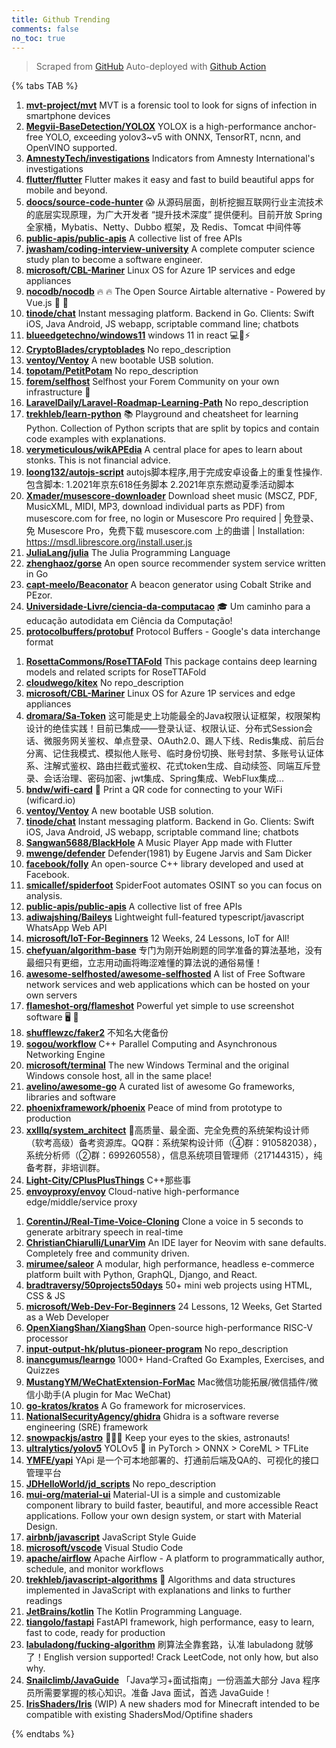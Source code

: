 ```yaml
---
title: Github Trending
comments: false
no_toc: true
---
```


> Scraped from [GitHub](https://github.com/trending)
Auto-deployed with [Github Action](https://docs.github.com/en/actions)

{% tabs TAB %}
<!-- tab Daily -->
1. [**mvt-project/mvt**](https://github.com/mvt-project/mvt)
MVT is a forensic tool to look for signs of infection in smartphone devices
2. [**Megvii-BaseDetection/YOLOX**](https://github.com/Megvii-BaseDetection/YOLOX)
YOLOX is a high-performance anchor-free YOLO, exceeding yolov3~v5 with ONNX, TensorRT, ncnn, and OpenVINO supported.
3. [**AmnestyTech/investigations**](https://github.com/AmnestyTech/investigations)
Indicators from Amnesty International's investigations
4. [**flutter/flutter**](https://github.com/flutter/flutter)
Flutter makes it easy and fast to build beautiful apps for mobile and beyond.
5. [**doocs/source-code-hunter**](https://github.com/doocs/source-code-hunter)
😱 从源码层面，剖析挖掘互联网行业主流技术的底层实现原理，为广大开发者 “提升技术深度” 提供便利。目前开放 Spring 全家桶，Mybatis、Netty、Dubbo 框架，及 Redis、Tomcat 中间件等
6. [**public-apis/public-apis**](https://github.com/public-apis/public-apis)
A collective list of free APIs
7. [**jwasham/coding-interview-university**](https://github.com/jwasham/coding-interview-university)
A complete computer science study plan to become a software engineer.
8. [**microsoft/CBL-Mariner**](https://github.com/microsoft/CBL-Mariner)
Linux OS for Azure 1P services and edge appliances
9. [**nocodb/nocodb**](https://github.com/nocodb/nocodb)
🔥 🔥 The Open Source Airtable alternative - Powered by Vue.js 🚀 🚀
10. [**tinode/chat**](https://github.com/tinode/chat)
Instant messaging platform. Backend in Go. Clients: Swift iOS, Java Android, JS webapp, scriptable command line; chatbots
11. [**blueedgetechno/windows11**](https://github.com/blueedgetechno/windows11)
windows 11 in react 💻🌈⚡
12. [**CryptoBlades/cryptoblades**](https://github.com/CryptoBlades/cryptoblades)
No repo_description
13. [**ventoy/Ventoy**](https://github.com/ventoy/Ventoy)
A new bootable USB solution.
14. [**topotam/PetitPotam**](https://github.com/topotam/PetitPotam)
No repo_description
15. [**forem/selfhost**](https://github.com/forem/selfhost)
Selfhost your Forem Community on your own infrastructure 🎉
16. [**LaravelDaily/Laravel-Roadmap-Learning-Path**](https://github.com/LaravelDaily/Laravel-Roadmap-Learning-Path)
No repo_description
17. [**trekhleb/learn-python**](https://github.com/trekhleb/learn-python)
📚 Playground and cheatsheet for learning Python. Collection of Python scripts that are split by topics and contain code examples with explanations.
18. [**verymeticulous/wikAPEdia**](https://github.com/verymeticulous/wikAPEdia)
A central place for apes to learn about stonks. This is not financial advice.
19. [**loong132/autojs-script**](https://github.com/loong132/autojs-script)
autojs脚本程序,用于完成安卓设备上的重复性操作.包含脚本: 1.2021年京东618任务脚本 2.2021年京东燃动夏季活动脚本
20. [**Xmader/musescore-downloader**](https://github.com/Xmader/musescore-downloader)
Download sheet music (MSCZ, PDF, MusicXML, MIDI, MP3, download individual parts as PDF) from musescore.com for free, no login or Musescore Pro required | 免登录、免 Musescore Pro，免费下载 musescore.com 上的曲谱 | Installation: https://msdl.librescore.org/install.user.js
21. [**JuliaLang/julia**](https://github.com/JuliaLang/julia)
The Julia Programming Language
22. [**zhenghaoz/gorse**](https://github.com/zhenghaoz/gorse)
An open source recommender system service written in Go
23. [**capt-meelo/Beaconator**](https://github.com/capt-meelo/Beaconator)
A beacon generator using Cobalt Strike and PEzor.
24. [**Universidade-Livre/ciencia-da-computacao**](https://github.com/Universidade-Livre/ciencia-da-computacao)
🎓 Um caminho para a educação autodidata em Ciência da Computação!
25. [**protocolbuffers/protobuf**](https://github.com/protocolbuffers/protobuf)
Protocol Buffers - Google's data interchange format
<!-- endtab -->
<!-- tab Weekly -->
1. [**RosettaCommons/RoseTTAFold**](https://github.com/RosettaCommons/RoseTTAFold)
This package contains deep learning models and related scripts for RoseTTAFold
2. [**cloudwego/kitex**](https://github.com/cloudwego/kitex)
No repo_description
3. [**microsoft/CBL-Mariner**](https://github.com/microsoft/CBL-Mariner)
Linux OS for Azure 1P services and edge appliances
4. [**dromara/Sa-Token**](https://github.com/dromara/Sa-Token)
这可能是史上功能最全的Java权限认证框架，权限架构设计的绝佳实践！目前已集成——登录认证、权限认证、分布式Session会话、微服务网关鉴权、单点登录、OAuth2.0、踢人下线、Redis集成、前后台分离、记住我模式、模拟他人账号、临时身份切换、账号封禁、多账号认证体系、注解式鉴权、路由拦截式鉴权、花式token生成、自动续签、同端互斥登录、会话治理、密码加密、jwt集成、Spring集成、WebFlux集成...
5. [**bndw/wifi-card**](https://github.com/bndw/wifi-card)
📶 Print a QR code for connecting to your WiFi (wificard.io)
6. [**ventoy/Ventoy**](https://github.com/ventoy/Ventoy)
A new bootable USB solution.
7. [**tinode/chat**](https://github.com/tinode/chat)
Instant messaging platform. Backend in Go. Clients: Swift iOS, Java Android, JS webapp, scriptable command line; chatbots
8. [**Sangwan5688/BlackHole**](https://github.com/Sangwan5688/BlackHole)
A Music Player App made with Flutter
9. [**mwenge/defender**](https://github.com/mwenge/defender)
Defender(1981) by Eugene Jarvis and Sam Dicker
10. [**facebook/folly**](https://github.com/facebook/folly)
An open-source C++ library developed and used at Facebook.
11. [**smicallef/spiderfoot**](https://github.com/smicallef/spiderfoot)
SpiderFoot automates OSINT so you can focus on analysis.
12. [**public-apis/public-apis**](https://github.com/public-apis/public-apis)
A collective list of free APIs
13. [**adiwajshing/Baileys**](https://github.com/adiwajshing/Baileys)
Lightweight full-featured typescript/javascript WhatsApp Web API
14. [**microsoft/IoT-For-Beginners**](https://github.com/microsoft/IoT-For-Beginners)
12 Weeks, 24 Lessons, IoT for All!
15. [**chefyuan/algorithm-base**](https://github.com/chefyuan/algorithm-base)
专门为刚开始刷题的同学准备的算法基地，没有最细只有更细，立志用动画将晦涩难懂的算法说的通俗易懂！
16. [**awesome-selfhosted/awesome-selfhosted**](https://github.com/awesome-selfhosted/awesome-selfhosted)
A list of Free Software network services and web applications which can be hosted on your own servers
17. [**flameshot-org/flameshot**](https://github.com/flameshot-org/flameshot)
Powerful yet simple to use screenshot software 🖥️ 📸
18. [**shufflewzc/faker2**](https://github.com/shufflewzc/faker2)
不知名大佬备份
19. [**sogou/workflow**](https://github.com/sogou/workflow)
C++ Parallel Computing and Asynchronous Networking Engine
20. [**microsoft/terminal**](https://github.com/microsoft/terminal)
The new Windows Terminal and the original Windows console host, all in the same place!
21. [**avelino/awesome-go**](https://github.com/avelino/awesome-go)
A curated list of awesome Go frameworks, libraries and software
22. [**phoenixframework/phoenix**](https://github.com/phoenixframework/phoenix)
Peace of mind from prototype to production
23. [**xxlllq/system_architect**](https://github.com/xxlllq/system_architect)
💯高质量、最全面、完全免费的系统架构设计师（软考高级）备考资源库。QQ群：系统架构设计师（④群：910582038），系统分析师（②群：699260558），信息系统项目管理师（217144315），纯备考群，非培训群。
24. [**Light-City/CPlusPlusThings**](https://github.com/Light-City/CPlusPlusThings)
C++那些事
25. [**envoyproxy/envoy**](https://github.com/envoyproxy/envoy)
Cloud-native high-performance edge/middle/service proxy
<!-- endtab -->
<!-- tab Monthly -->
1. [**CorentinJ/Real-Time-Voice-Cloning**](https://github.com/CorentinJ/Real-Time-Voice-Cloning)
Clone a voice in 5 seconds to generate arbitrary speech in real-time
2. [**ChristianChiarulli/LunarVim**](https://github.com/ChristianChiarulli/LunarVim)
An IDE layer for Neovim with sane defaults. Completely free and community driven.
3. [**mirumee/saleor**](https://github.com/mirumee/saleor)
A modular, high performance, headless e-commerce platform built with Python, GraphQL, Django, and React.
4. [**bradtraversy/50projects50days**](https://github.com/bradtraversy/50projects50days)
50+ mini web projects using HTML, CSS & JS
5. [**microsoft/Web-Dev-For-Beginners**](https://github.com/microsoft/Web-Dev-For-Beginners)
24 Lessons, 12 Weeks, Get Started as a Web Developer
6. [**OpenXiangShan/XiangShan**](https://github.com/OpenXiangShan/XiangShan)
Open-source high-performance RISC-V processor
7. [**input-output-hk/plutus-pioneer-program**](https://github.com/input-output-hk/plutus-pioneer-program)
No repo_description
8. [**inancgumus/learngo**](https://github.com/inancgumus/learngo)
1000+ Hand-Crafted Go Examples, Exercises, and Quizzes
9. [**MustangYM/WeChatExtension-ForMac**](https://github.com/MustangYM/WeChatExtension-ForMac)
Mac微信功能拓展/微信插件/微信小助手(A plugin for Mac WeChat)
10. [**go-kratos/kratos**](https://github.com/go-kratos/kratos)
A Go framework for microservices.
11. [**NationalSecurityAgency/ghidra**](https://github.com/NationalSecurityAgency/ghidra)
Ghidra is a software reverse engineering (SRE) framework
12. [**snowpackjs/astro**](https://github.com/snowpackjs/astro)
🚀🧑‍🚀 Keep your eyes to the skies, astronauts!
13. [**ultralytics/yolov5**](https://github.com/ultralytics/yolov5)
YOLOv5 🚀 in PyTorch > ONNX > CoreML > TFLite
14. [**YMFE/yapi**](https://github.com/YMFE/yapi)
YApi 是一个可本地部署的、打通前后端及QA的、可视化的接口管理平台
15. [**JDHelloWorld/jd_scripts**](https://github.com/JDHelloWorld/jd_scripts)
No repo_description
16. [**mui-org/material-ui**](https://github.com/mui-org/material-ui)
Material-UI is a simple and customizable component library to build faster, beautiful, and more accessible React applications. Follow your own design system, or start with Material Design.
17. [**airbnb/javascript**](https://github.com/airbnb/javascript)
JavaScript Style Guide
18. [**microsoft/vscode**](https://github.com/microsoft/vscode)
Visual Studio Code
19. [**apache/airflow**](https://github.com/apache/airflow)
Apache Airflow - A platform to programmatically author, schedule, and monitor workflows
20. [**trekhleb/javascript-algorithms**](https://github.com/trekhleb/javascript-algorithms)
📝 Algorithms and data structures implemented in JavaScript with explanations and links to further readings
21. [**JetBrains/kotlin**](https://github.com/JetBrains/kotlin)
The Kotlin Programming Language.
22. [**tiangolo/fastapi**](https://github.com/tiangolo/fastapi)
FastAPI framework, high performance, easy to learn, fast to code, ready for production
23. [**labuladong/fucking-algorithm**](https://github.com/labuladong/fucking-algorithm)
刷算法全靠套路，认准 labuladong 就够了！English version supported! Crack LeetCode, not only how, but also why.
24. [**Snailclimb/JavaGuide**](https://github.com/Snailclimb/JavaGuide)
「Java学习+面试指南」一份涵盖大部分 Java 程序员所需要掌握的核心知识。准备 Java 面试，首选 JavaGuide！
25. [**IrisShaders/Iris**](https://github.com/IrisShaders/Iris)
(WIP) A new shaders mod for Minecraft intended to be compatible with existing ShadersMod/Optifine shaders
<!-- endtab -->
{% endtabs %}
